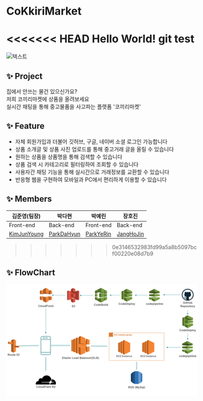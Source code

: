 # CoKkiriMarket

<<<<<<< HEAD
Hello World!
git test
=======
![텍스트](https://imagedelivery.net/BOKuAiJyROlMLXwCcBYMqQ/f5ab4698-2d26-40ed-17d8-b2e00f57dc00/public)

## ✨ Project

집에서 안쓰는 물건 있으신가요?  
저희 코끼리마켓에 상품을 올려보세요  
실시간 채팅을 통해 중고물품을 사고파는 플랫폼 '코끼리마켓'

## ✨ Feature

- 자체 회원가입과 더불어 깃허브, 구글, 네이버 소셜 로그인 가능합니다
- 상품 소개글 및 상품 사진 업로드를 통해 중고거래 글을 올릴 수 있습니다
- 원하는 상품을 상품명을 통해 검색할 수 있습니다
- 상품 검색 시 카테고리로 필터링하여 조회할 수 있습니다
- 사용자간 채팅 기능을 통해 실시간으로 거래정보를 교환할 수 있습니다 
- 반응형 웹을 구현하여 모바일과 PC에서 편리하게 이용할 수 있습니다

## ✨ Members

|김준영(팀장)|박다현|박예린|장호진|
---|---|---|---
|Front-end|Back-end|Front-end|Back-end|
|<a href="https://github.com/candymask0712">KimJunYoung</a>|<a href="https://github.com/dahyeon11">ParkDaHyun</a>|<a href="https://github.com/candymask0712">ParkYeRin</a>|<a href="https://github.com/candymask0712">JangHoJin</a>|
>>>>>>> 0e3146532983fd99a5a8b5097bcf00220e08d7b9
## ✨ FlowChart

![플로우차트](https://github.com/codestates/CoKkiriMarket/blob/c5b5f84b9072ba7a798b5278dd9a6db08d16f110/readme/Untitled%20Diagram.drawio%20(1).png)
